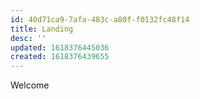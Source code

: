 ```yaml
---
id: 40d71ca9-7afa-483c-a80f-f0132fc48f14
title: Landing
desc: ''
updated: 1618376445036
created: 1618376439655
---
```


Welcome
